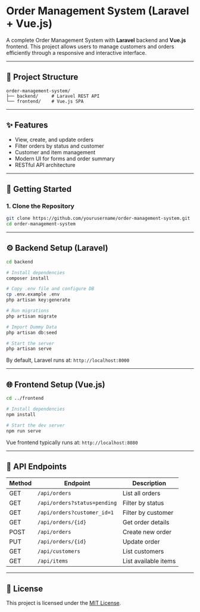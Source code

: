 
# Order Management System (Laravel + Vue.js)

A complete Order Management System with **Laravel** backend and **Vue.js** frontend. This project allows users to manage customers and orders efficiently through a responsive and interactive interface.

---

## 📁 Project Structure

```
order-management-system/
├── backend/     # Laravel REST API
└── frontend/    # Vue.js SPA
```

---

## ✨ Features

- View, create, and update orders
- Filter orders by status and customer
- Customer and item management
- Modern UI for forms and order summary
- RESTful API architecture

---

## 🚀 Getting Started

### 1. Clone the Repository

```bash
git clone https://github.com/yourusername/order-management-system.git
cd order-management-system
```

---

## ⚙️ Backend Setup (Laravel)

```bash
cd backend

# Install dependencies
composer install

# Copy .env file and configure DB
cp .env.example .env
php artisan key:generate

# Run migrations
php artisan migrate

# Import Dummy Data
php artisan db:seed

# Start the server
php artisan serve
```

By default, Laravel runs at: `http://localhost:8000`

---

## 🌐 Frontend Setup (Vue.js)

```bash
cd ../frontend

# Install dependencies
npm install

# Start the dev server
npm run serve
```

Vue frontend typically runs at: `http://localhost:8080`

---

## 🔗 API Endpoints

| Method | Endpoint                         | Description                 |
|--------|----------------------------------|-----------------------------|
| GET    | `/api/orders`                    | List all orders             |
| GET    | `/api/orders?status=pending`     | Filter by status            |
| GET    | `/api/orders?customer_id=1`      | Filter by customer          |
| GET    | `/api/orders/{id}`               | Get order details           |
| POST   | `/api/orders`                    | Create new order            |
| PUT    | `/api/orders/{id}`               | Update order                |
| GET    | `/api/customers`                 | List customers              |
| GET    | `/api/items`                     | List available items        |


---

## 📄 License

This project is licensed under the [MIT License](LICENSE).
